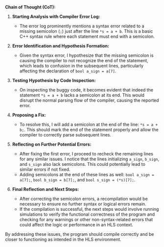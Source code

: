 **Chain of Thought (CoT):**

1. **Starting Analysis with Compiler Error Log:**
   - The error log prominently mentions a syntax error related to a missing semicolon (`;`) just after the line `*s = a + b`. This is a basic C++ syntax rule where each statement must end with a semicolon.

2. **Error Identification and Hypothesis Formation:**
   - Given the syntax error, I hypothesize that the missing semicolon is causing the compiler to not recognize the end of the statement, which leads to confusion in the subsequent lines, particularly affecting the declaration of `bool a_sign = a[7]`.

3. **Testing Hypothesis by Code Inspection:**
   - On inspecting the buggy code, it becomes evident that indeed the statement `*s = a + b` lacks a semicolon at its end. This would disrupt the normal parsing flow of the compiler, causing the reported error.

4. **Proposing a Fix:**
   - To resolve this, I will add a semicolon at the end of the line: `*s = a + b;`. This should mark the end of the statement properly and allow the compiler to correctly parse subsequent lines.

5. **Reflecting on Further Potential Errors:**
   - After fixing the first error, I proceed to recheck the remaining lines for any similar issues. I notice that the lines initializing `a_sign`, `b_sign`, and `s_sign` also lack semicolons. This could potentially lead to similar errors if not fixed.
   - Adding semicolons at the end of these lines as well: `bool a_sign = a[7];`, `bool b_sign = b[7];`, and `bool s_sign = (*s)[7];`.

6. **Final Reflection and Next Steps:**
   - After correcting the semicolon errors, a recompilation would be necessary to ensure no further syntax or logical errors remain.
   - If the compilation is successful, the next steps would involve running simulations to verify the functional correctness of the program and checking for any warnings or other non-syntax-related errors that could affect the logic or performance in an HLS context.

By addressing these issues, the program should compile correctly and be closer to functioning as intended in the HLS environment.